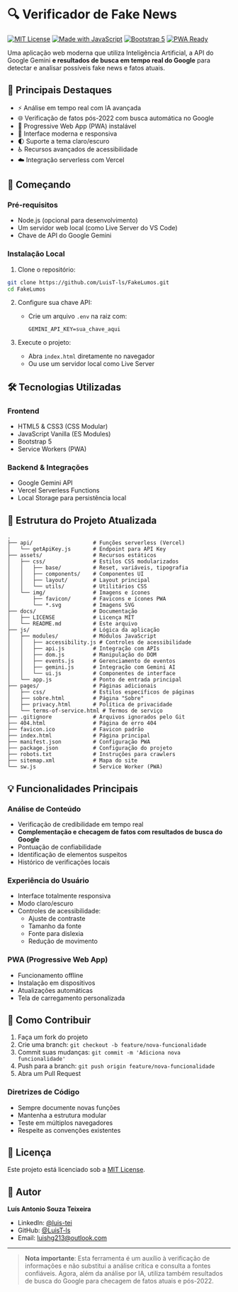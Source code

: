 # 🔍 Verificador de Fake News

[![MIT License](https://img.shields.io/badge/License-MIT-green.svg)](https://choosealicense.com/licenses/mit/)
[![Made with JavaScript](https://img.shields.io/badge/Made%20with-JavaScript-yellow.svg)](https://developer.mozilla.org/en-US/docs/Web/JavaScript)
[![Bootstrap 5](https://img.shields.io/badge/Bootstrap-5.3.0-purple.svg)](https://getbootstrap.com/)
[![PWA Ready](https://img.shields.io/badge/PWA-Ready-blue.svg)](https://web.dev/progressive-web-apps/)

Uma aplicação web moderna que utiliza Inteligência Artificial, a API do Google Gemini **e resultados de busca em tempo real do Google** para detectar e analisar possíveis fake news e fatos atuais.

## 🎯 Principais Destaques

- ⚡ Análise em tempo real com IA avançada
- 🌐 Verificação de fatos pós-2022 com busca automática no Google
- 📱 Progressive Web App (PWA) instalável
- 🎨 Interface moderna e responsiva
- 🌓 Suporte a tema claro/escuro
- ♿ Recursos avançados de acessibilidade
- ☁️ Integração serverless com Vercel

## 🚀 Começando

### Pré-requisitos

- Node.js (opcional para desenvolvimento)
- Um servidor web local (como Live Server do VS Code)
- Chave de API do Google Gemini

### Instalação Local

1. Clone o repositório:

```bash
git clone https://github.com/LuisT-ls/FakeLumos.git
cd FakeLumos
```

2. Configure sua chave API:

   - Crie um arquivo `.env` na raiz com:
     ```
     GEMINI_API_KEY=sua_chave_aqui
     ```

3. Execute o projeto:
   - Abra `index.html` diretamente no navegador
   - Ou use um servidor local como Live Server

## 🛠️ Tecnologias Utilizadas

### Frontend

- HTML5 & CSS3 (CSS Modular)
- JavaScript Vanilla (ES Modules)
- Bootstrap 5
- Service Workers (PWA)

### Backend & Integrações

- Google Gemini API
- Vercel Serverless Functions
- Local Storage para persistência local

## 📂 Estrutura do Projeto Atualizada

```
.
├── api/                   # Funções serverless (Vercel)
│   └── getApiKey.js       # Endpoint para API Key
├── assets/                # Recursos estáticos
│   ├── css/               # Estilos CSS modularizados
│   │   ├── base/          # Reset, variáveis, tipografia
│   │   ├── components/    # Componentes UI
│   │   ├── layout/        # Layout principal
│   │   └── utils/         # Utilitários CSS
│   └── img/               # Imagens e ícones
│       ├── favicon/       # Favicons e ícones PWA
│       └── *.svg          # Imagens SVG
├── docs/                  # Documentação
│   ├── LICENSE            # Licença MIT
│   └── README.md          # Este arquivo
├── js/                    # Lógica da aplicação
│   ├── modules/           # Módulos JavaScript
│   │   ├── accessibility.js # Controles de acessibilidade
│   │   ├── api.js         # Integração com APIs
│   │   ├── dom.js         # Manipulação do DOM
│   │   ├── events.js      # Gerenciamento de eventos
│   │   ├── gemini.js      # Integração com Gemini AI
│   │   └── ui.js          # Componentes de interface
│   └── app.js             # Ponto de entrada principal
├── pages/                 # Páginas adicionais
│   ├── css/               # Estilos específicos de páginas
│   ├── sobre.html         # Página "Sobre"
│   ├── privacy.html       # Política de privacidade
│   └── terms-of-service.html # Termos de serviço
├── .gitignore             # Arquivos ignorados pelo Git
├── 404.html               # Página de erro 404
├── favicon.ico            # Favicon padrão
├── index.html             # Página principal
├── manifest.json          # Configuração PWA
├── package.json           # Configuração do projeto
├── robots.txt             # Instruções para crawlers
├── sitemap.xml            # Mapa do site
└── sw.js                  # Service Worker (PWA)
```

## 💡 Funcionalidades Principais

### Análise de Conteúdo

- Verificação de credibilidade em tempo real
- **Complementação e checagem de fatos com resultados de busca do Google**
- Pontuação de confiabilidade
- Identificação de elementos suspeitos
- Histórico de verificações locais

### Experiência do Usuário

- Interface totalmente responsiva
- Modo claro/escuro
- Controles de acessibilidade:
  - Ajuste de contraste
  - Tamanho da fonte
  - Fonte para dislexia
  - Redução de movimento

### PWA (Progressive Web App)

- Funcionamento offline
- Instalação em dispositivos
- Atualizações automáticas
- Tela de carregamento personalizada

## 🤝 Como Contribuir

1. Faça um fork do projeto
2. Crie uma branch: `git checkout -b feature/nova-funcionalidade`
3. Commit suas mudanças: `git commit -m 'Adiciona nova funcionalidade'`
4. Push para a branch: `git push origin feature/nova-funcionalidade`
5. Abra um Pull Request

### Diretrizes de Código

- Sempre documente novas funções
- Mantenha a estrutura modular
- Teste em múltiplos navegadores
- Respeite as convenções existentes

## 📄 Licença

Este projeto está licenciado sob a [MIT License](docs/LICENSE).

## 👤 Autor

**Luís Antonio Souza Teixeira**

- LinkedIn: [@luis-tei](https://www.linkedin.com/in/luis-tei/)
- GitHub: [@LuisT-ls](https://github.com/LuisT-ls)
- Email: luishg213@outlook.com

---

> **Nota importante**: Esta ferramenta é um auxílio à verificação de informações e não substitui a análise crítica e consulta a fontes confiáveis. Agora, além da análise por IA, utiliza também resultados de busca do Google para checagem de fatos atuais e pós-2022.

